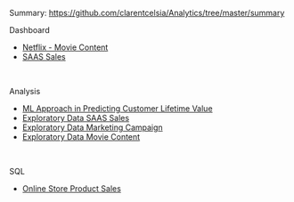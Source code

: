 Summary: https://github.com/clarentcelsia/Analytics/tree/master/summary <br>

Dashboard<br>
- [Netflix - Movie Content](https://public.tableau.com/app/profile/clarenti.celsia/viz/Netflix__17196685903560/Dashboard1)
- [SAAS Sales](https://public.tableau.com/views/SaaS_17201635744690/Dashboard1?:language=en-US&:sid=&:redirect=auth&:display_count=n&:origin=viz_share_link)
<br>

Analysis <br>
- [ML Approach in Predicting Customer Lifetime Value](https://github.com/clarentcelsia/Analytics/blob/master/ml/customer_lifetime_value.ipynb)
- [Exploratory Data SAAS Sales](https://github.com/clarentcelsia/ReportAnalyst/blob/master/saas.ipynb)
- [Exploratory Data Marketing Campaign](https://github.com/clarentcelsia/ReportAnalyst/blob/master/marketing_campaign.ipynb) <br>
- [Exploratory Data Movie Content](https://github.com/clarentcelsia/ReportAnalyst/blob/master/netflix.ipynb)
<br>

SQL <br>
- [Online Store Product Sales](https://github.com/clarentcelsia/Analytics/tree/master/sql)
